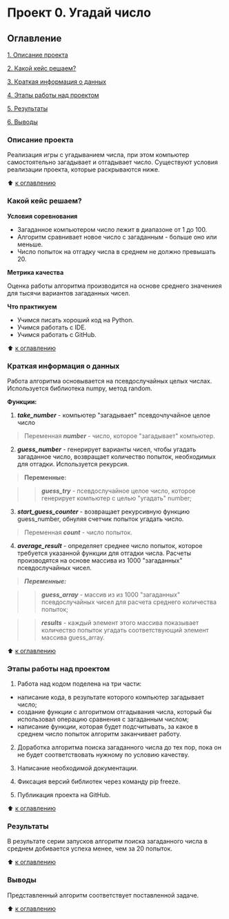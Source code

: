 # Проект 0. Угадай число

## Оглавление
[1. Описание проекта](https://github.com/irkovsky/sf_data_science/blob/main/project_0/README.md#Описание-проекта)

[2. Какой кейс решаем?](https://github.com/irkovsky/sf_data_science/blob/main/project_0/README.md#какой-кейс-решаем)

[3. Краткая информация о данных](https://github.com/irkovsky/sf_data_science/blob/main/project_0/README.md#краткая-информация-о-данных)

[4. Этапы работы над проектом](https://github.com/irkovsky/sf_data_science/blob/main/project_0/README.md#этапы-работы-над-проектом)

[5. Результаты](https://github.com/irkovsky/sf_data_science/blob/main/project_0/README.md#результаты)

[6. Выводы](https://github.com/irkovsky/sf_data_science/blob/main/project_0/README.md#выводы)

### Описание проекта
Реализация игры с угадыванием числа, при этом компьютер самостоятельно загадывает и отгадывает число. Существуют условия реализации проекта, которые раскрываются ниже.

:arrow_up: [к оглавлению](https://github.com/irkovsky/sf_data_science/blob/main/project_0/README.md#оглавление)

### Какой кейс решаем?

**Условия соревнования**

- Загаданное компьютером число лежит в диапазоне от 1 до 100.
- Алгоритм сравнивает новое число с загаданным - больше оно или меньше.
- Число попыток на отгадку числа в среднем не должно превышать 20. 

**Метрика качества**

Оценка работы алгоритма производится на основе среднего значениея для тысячи вариантов загаданных чисел.

**Что практикуем**

- Учимся писать хороший код на Python.
- Учимся работать с IDE.
- Учимся работать с GitHub.

:arrow_up: [к оглавлению](https://github.com/irkovsky/sf_data_science/blob/main/project_0/README.md#оглавление)

### Краткая информация о данных

Работа алгоритма основывается на псевдослучайных целых числах. Используется библиотека numpy, метод random. 

**Функции:**

1. ***take_number*** - компьютер "загадывает" псевдочлучайное целое число

>Переменная ***number*** - число, которое "загадывает" компьютер.

2. ***guess_number*** - генерирует варианты чисел, чтобы угадать загаданное число, возвращает количество попыток, необходимых для отгадки. Используется рекурсия.

>**Переменные:**

>>***guess_try*** - псевдослучайное целое число, которое генерирует компьютер с целью "угадать" number;

3. ***start_guess_counter*** - возвращает рекурсивную функцию guess_number, обнуляя счетчик попыток угадать число.

> Переменная ***count*** - число попыток.

4. ***average_result*** - определяет среднее число попыток, которое требуется указанной функции для отгадки числа. Расчеты производятся на основе массива из 1000 "загаданных" псевдослучайных чисел.

>***Переменные:***

>>***guess_array*** - массив из из 1000 "загаданных" псевдослучайных чисел для расчета среднего количества попыток;

>>***results*** - каждый элемент этого массива показывает количество попыток угадать соответствующий элемент массива guess_array.

:arrow_up: [к оглавлению](https://github.com/irkovsky/sf_data_science/blob/main/project_0/README.md#оглавление)

### Этапы работы над проектом

1. Работа над кодом поделена на три части: 
- написание кода, в результате которого компьютер загадывает число;
- создание функции с алгоритмом отгадывания числа, который бы использовал операцию сравнения с загаданным числом;
- написание функции, которая будет подсчитывать, за какое в среднем число попыток алгоритм заканчивает работу.

2. Доработка алгоритма поиска загаданного числа до тех пор, пока он не будет соответствовать нужному по условию качеству.

3. Написание необходимой документации.

4. Фиксация версий библиотек через команду pip freeze.

5. Публикация проекта на GitHub.

:arrow_up: [к оглавлению](https://github.com/irkovsky/sf_data_science/blob/main/project_0/README.md#оглавление)

### Результаты

В результате серии запусков алгоритм поиска загаданного числа в среднем добивается успеха менее, чем за 20 попыток.

:arrow_up: [к оглавлению](https://github.com/irkovsky/sf_data_science/blob/main/project_0/README.md#оглавление)

### Выводы

Представленный алгоритм соответствует поставленной задаче.

:arrow_up: [к оглавлению](https://github.com/irkovsky/sf_data_science/blob/main/project_0/README.md#оглавление)
